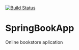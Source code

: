[![Build Status](https://app.travis-ci.com/patrrox/SpringBookApp.svg?branch=main)](https://app.travis-ci.com/patrrox/SpringBookApp)

# SpringBookApp
Online bookstore aplication
